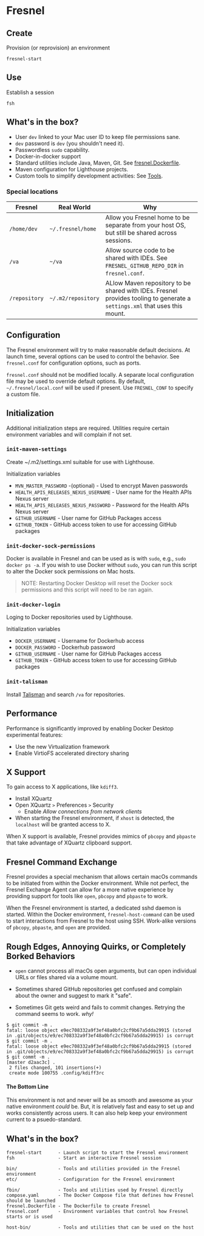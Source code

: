 # Fresnel

## Create
Provision (or reprovision) an environment
```
fresnel-start
```

## Use
Establish a session
```
fsh
```

## What's in the box?
- User `dev` linked to your Mac user ID to keep file permissions sane.
- `dev` password is `dev` (you shouldn't need it).
- Passwordless `sudo` capability.
- Docker-in-docker support
- Standard utilities include Java, Maven, Git. See [fresnel.Dockerfile](fresnel.Dockerfile).
- Maven configuration for Lighthouse projects.
- Custom tools to simplify development activities: See [Tools](tools.md).

### Special locations

| Fresnel       |  Real World        | Why |
|---------------|--------------------|-----|
| `/home/dev`   | `~/.fresnel/home`  | Allow you Fresnel home to be separate from your host OS, but still be shared across sessions. |
| `/va`         | `~/va`             | Allow source code to be shared with IDEs. See `FRESNEL_GITHUB_REPO_DIR` in `fresnel.conf`.|
| `/repository` | `~/.m2/repository` | ALlow Maven repository to be shared with IDEs. Fresnel provides tooling to generate a `settings.xml` that uses this mount. |


## Configuration
The Fresnel environment will try to make reasonable default decisions.
At launch time, several options can be used to control the behavior.
See `fresnel.conf` for configuration options, such as ports.

`fresnel.conf` should not be modified locally. A separate local configuration file may be used to override default options.
By default, `~/.fresnel/local.conf` will be used if present.
Use `FRESNEL_CONF` to specify a custom file.


## Initialization
Additional initialization steps are required.
Utilities require certain environment variables and will complain if not set.

### `init-maven-settings`

Create ~/.m2/settings.xml suitable for use with Lighthouse.

Initialization variables
- `MVN_MASTER_PASSWORD` -(optional) - Used to encrypt Maven passwords
- `HEALTH_APIS_RELEASES_NEXUS_USERNAME` - User name for the Health APIs Nexus server
- `HEALTH_APIS_RELEASES_NEXUS_PASSWORD` - Password for the Health APIs Nexus server
- `GITHUB_USERNAME` - User name for GitHub Packages access
- `GITHUB_TOKEN` - GitHub access token to use for accessing GitHub packages


### `init-docker-sock-permissions`

Docker is available in Fresnel and can be used as is with `sudo`, e.g., `sudo docker ps -a`.
If you wish to use Docker without `sudo`, you can run this script to alter the Docker sock permissions on Mac hosts.

> NOTE: Restarting Docker Desktop will reset the Docker sock permissions and this script will need to be ran again.


### `init-docker-login`

Loging to Docker repositories used by Lighthouse.

Initialization variables
- `DOCKER_USERNAME` - Username for Dockerhub access
- `DOCKER_PASSWORD` - Dockerhub password
- `GITHUB_USERNAME` - User name for GitHub Packages access
- `GITHUB_TOKEN` - GitHub access token to use for accessing GitHub packages


### `init-talisman`

Install [Talisman](https://github.com/thoughtworks/talisman) and search `/va` for repositories.


## Performance
Performance is significantly improved by enabling Docker Desktop experimental features:
- Use the new Virtualization framework
- Enable VirtioFS accelerated directory sharing


## X Support
To gain access to X applications, like `kdiff3`.
- Install XQuartz
- Open XQuartz `>` Preferences `>` Security
  - Enable _Allow connections from network clients_
- When starting the Fresnel environment, if `xhost` is detected, the `localhost` will be granted access to X.

When X support is available, Fresnel provides mimics of `pbcopy` and `pbpaste` that take advantage of XQuartz clipboard support.


## Fresnel Command Exchange
Fresnel provides a special mechanism that allows certain macOs commands to be initiated from within the Docker environment.
While not perfect, the Fresnel Exchange Agent can allow for a more native experience by providing support for tools like
`open`, `pbcopy` and `pbpaste` to work.

When the Fresnel environment is started, a dedicated sshd daemon is started.
Within the Docker environment, `fresnel-host-command` can be used to start interactions from Fresnel to the host using SSH.
Work-alike versions of `pbcopy`, `pbpaste`, and `open` are provided.



## Rough Edges, Annoying Quirks, or Completely Borked Behaviors

- `open` cannot process all macOs open arguments, but can open individual URLs or files shared via a volume mount.

- Sometimes shared GitHub repositories get confused and complain about the owner and suggest to mark it "safe".

- Sometimes Git gets weird and fails to commit changes. Retrying the command seems to work. _why!_
```
$ git commit -m .
fatal: loose object e9ec708332a9f3ef48a0bfc2cf9b67a5dda29915 (stored in .git/objects/e9/ec708332a9f3ef48a0bfc2cf9b67a5dda29915) is corrupt
$ git commit -m .
fatal: loose object e9ec708332a9f3ef48a0bfc2cf9b67a5dda29915 (stored in .git/objects/e9/ec708332a9f3ef48a0bfc2cf9b67a5dda29915) is corrupt
$ git commt -m .
[master d2aac3c] .
 2 files changed, 101 insertions(+)
 create mode 100755 .config/kdiff3rc
```

#### The Bottom Line
This environment is not and never will be as smooth and awesome as your native environment _could_ be.
But, it is relatively fast and easy to set up and works consistently across users.
It can also help keep your environment current to a psuedo-standard.


## What's in the box?
```
fresnel-start      - Launch script to start the Fresnel environment
fsh                - Start an interactive Fresnel session

bin/               - Tools and utilities provided in the Fresnel environment
etc/               - Configuration for the Fresnel environment

fbin/              - Tools and utilities used by Fresnel directly
compose.yaml       - The Docker Compose file that defines how Fresnel should be launched
fresnel.Dockerfile - The Dockerfile to create Fresnel
fresnel.conf       - Environment variables that control how Fresnel starts or is used

host-bin/          - Tools and utilities that can be used on the host
```